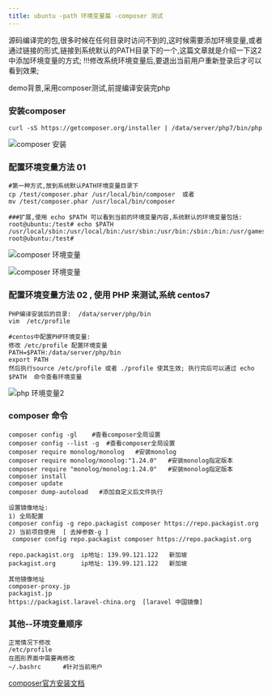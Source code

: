 ```yaml
---
title: ubuntu -path 环境变量篇 -composer 测试
---
```


源码编译完的包,很多时候在任何目录时访问不到的,这时候需要添加环境变量,或者通过链接的形式,链接到系统默认的PATH目录下的一个,这篇文章就是介绍一下这2中添加环境变量的方式; !!!修改系统环境变量后,要退出当前用户重新登录后才可以看到效果;

demo背景,采用composer测试,前提编译安装完php

### 安装composer 

``` 
curl -sS https://getcomposer.org/installer | /data/server/php7/bin/php
```

![composer 安装](/img/ubuntu/path/composer_install.png "composer 安装")

### 配置环境变量方法 01

```
#第一种方式,放到系统默认PATH环境变量目录下
cp /test/composer.phar /usr/local/bin/composer  或者
mv /test/composer.phar /usr/local/bin/composer

###扩展,使用 echo $PATH 可以看到当前的环境变量内容,系统默认的环境变量包括:
root@ubuntu:/test# echo $PATH
/usr/local/sbin:/usr/local/bin:/usr/sbin:/usr/bin:/sbin:/bin:/usr/games:/usr/local/games
root@ubuntu:/test# 
```

![composer 环境变量](/img/ubuntu/path/path_01.png "composer 环境变量")

![composer 环境变量](/img/ubuntu/path/path_01_1.png "composer 环境变量")

### 配置环境变量方法 02 , 使用 PHP 来测试,系统 centos7

```
PHP编译安装后的目录:  /data/server/php/bin
vim  /etc/profile

#centos中配置PHP环境变量:
修改 /etc/profile 配置环境变量
PATH=$PATH:/data/server/php/bin
export PATH
然后执行source /etc/profile 或者 ./profile 使其生效; 执行完后可以通过 echo $PATH  命令查看环境变量
```

![php 环境变量2](/img/ubuntu/path/path_02.png "php 环境变量2")

### composer 命令

```
composer config -gl    #查看composer全局设置
composer config --list -g  #查看composer全局设置
composer require monolog/monolog   #安装monolog
composer require monolog/monolog:"1.24.0"   #安装monolog指定版本
composer require "monolog/monolog:1.24.0"   #安装monolog指定版本
composer install 
composer update
composer dump-autoload   #添加自定义后文件执行

设置镜像地址:
1) 全局配置
composer config -g repo.packagist composer https://repo.packagist.org
2) 当前项目使用  [ 去掉参数-g ]
 composer config repo.packagist composer https://repo.packagist.org

repo.packagist.org  ip地址: 139.99.121.122   新加坡
packagist.org       ip地址: 139.99.121.122   新加坡

其他镜像地址
composer-proxy.jp  
packagist.jp
https://packagist.laravel-china.org  [laravel 中国镜像]
```

### 其他--环境变量顺序

```
正常情况下修改
/etc/profile
在图形界面中需要再修改
~/.bashrc      #针对当前用户
```



[composer官方安装文档](https://docs.phpcomposer.com/00-intro.html#Installation-*nix)

